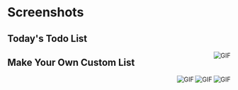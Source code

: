 # Screenshots

## Today's Todo List

<img align="right" alt="GIF" src="https://github.com/amantyagi22/temptodo/blob/main/Today.png?raw=true"/>

## Make Your Own Custom List

<img align="right" alt="GIF" src="https://github.com/amantyagi22/temptodo/blob/main/Work.png?raw=true" style="margin-bottom:20px"/>
<img align="right" alt="GIF" src="https://github.com/amantyagi22/temptodo/blob/main/Home.png?raw=true"/>
<img align="right" alt="GIF" src="https://github.com/amantyagi22/temptodo/blob/main/College.png?raw=true"/>
